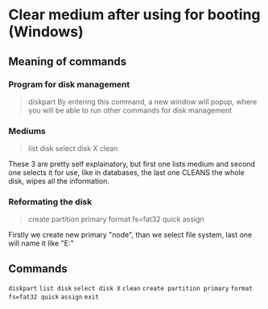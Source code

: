 # Clear medium after using for booting (Windows)

## Meaning of commands

### Program for disk management
 
> diskpart
By entering this command, a new window will popup, where you will be able to run other commands for disk management

### Mediums 

> list disk
> select disk X
> clean

These 3 are pretty self explainatory, but first one lists medium and second one selects it for use, like in databases, the last one CLEANS the whole disk, wipes all the information.

### Reformating the disk

> create partition primary
> format fs=fat32 quick
> assign

Firstly we create new primary "node", than we select file system, last one will name it like "E:"    


## Commands

`diskpart`
`list disk`
`select disk X`
`clean`
`create partition primary`
`format fs=fat32 quick`
`assign`
`exit`
